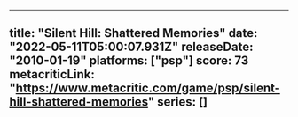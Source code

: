 
---
title: "Silent Hill: Shattered Memories"
date: "2022-05-11T05:00:07.931Z"
releaseDate: "2010-01-19"
platforms: ["psp"]
score: 73
metacriticLink: "https://www.metacritic.com/game/psp/silent-hill-shattered-memories"
series: []
---

